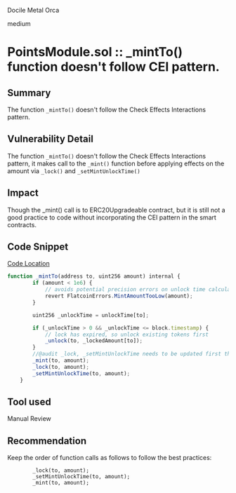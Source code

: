 Docile Metal Orca

medium

# PointsModule.sol :: _mintTo() function doesn't follow CEI pattern.

## Summary
The function `_mintTo()` doesn't follow the Check Effects Interactions pattern.

## Vulnerability Detail
The function `_mintTo()` doesn't follow the Check Effects Interactions pattern, it makes call to the `_mint()` function before applying effects on the amount via `_lock()` and `_setMintUnlockTime()`

## Impact
Though the _mint() call is to ERC20Upgradeable contract, but it is still not a good practice to code without incorporating the CEI pattern in the smart contracts.

## Code Snippet
[Code Location](https://github.com/sherlock-audit/2023-12-flatmoney/blob/main/flatcoin-v1/src/PointsModule.sol#L169)

```javascript
function _mintTo(address to, uint256 amount) internal {
        if (amount < 1e6) {
            // avoids potential precision errors on unlock time calculations
            revert FlatcoinErrors.MintAmountTooLow(amount);
        }

        uint256 _unlockTime = unlockTime[to];

        if (_unlockTime > 0 && _unlockTime <= block.timestamp) {
            // lock has expired, so unlock existing tokens first
            _unlock(to, _lockedAmount[to]);
        }
        //@audit _lock, _setMintUnlockTime needs to be updated first then do _mint 
        _mint(to, amount);
        _lock(to, amount);
        _setMintUnlockTime(to, amount);
    }
```

## Tool used

Manual Review

## Recommendation
Keep the order of function calls as follows to follow the best practices:
```solidity
        _lock(to, amount);
        _setMintUnlockTime(to, amount);
        _mint(to, amount);
```